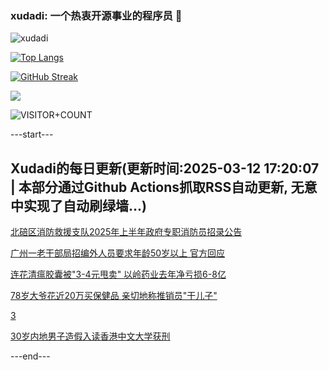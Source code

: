 ### xudadi: 一个热衷开源事业的程序员 👋

![xudadi](https://github-readme-stats-git-masterorgs-github-readme-stats-team.vercel.app/api?username=xudadi)

[![Top Langs](https://github-readme-stats.vercel.app/api/top-langs/?username=xudadi)](https://github.com/anuraghazra/github-readme-stats)

[![GitHub Streak](https://streak-stats.demolab.com?user=xudadi&locale=zh_Hans)](https://git.io/streak-stats)

![](https://raw.githubusercontent.com/xudadi/xudadi/main/assets/github-contribution-grid-snake.svg)

![VISITOR+COUNT](https://komarev.com/ghpvc/?username=xudadi&label=VISITOR+COUNT)


---start---

## Xudadi的每日更新(更新时间:2025-03-12 17:20:07 | 本部分通过Github Actions抓取RSS自动更新, 无意中实现了自动刷绿墙...)

[北碚区消防救援支队2025年上半年政府专职消防员招录公告](https://www.gongkaoleida.com/article/2318116)

[广州一老干部局招编外人员要求年龄50岁以上 官方回应](https://m.163.com/news/article/JQF0L7OV053469M5.html)

[连花清瘟胶囊被"3-4元甩卖" 以岭药业去年净亏损6-8亿](https://m.163.com/news/article/JQEPV1T5051492T3.html)

[78岁大爷花近20万买保健品 亲切地称推销员"干儿子"](https://m.163.com/news/article/JQEMVNGE05561G0D.html)

[3](https://m.163.com/touch/news/sub/domestic)

[30岁内地男子造假入读香港中文大学获刑](https://m.163.com/news/article/JQEPBM9605129QAF.html)

---end---
